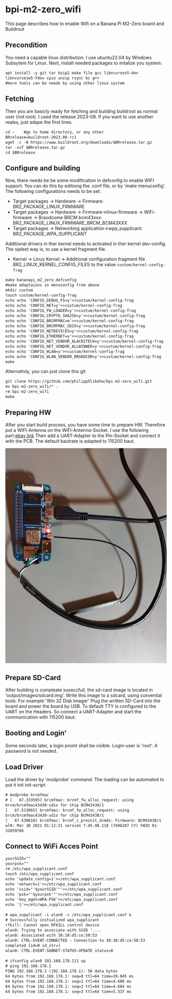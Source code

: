 # bpi-m2-zero_wifi
This page describes how to enable Wifi on a Banana Pi M2-Zero board and Buildroot

## Precondition
You need a capable linux distribution. I use ubuntu22.04 by Windows Subsytem for Linux.
Next, install needed packages to initalize you system:
```
apt install -y git tar bzip2 make file gcc libncurses5-dev libncursesw5-Ydev cpio unzip rsync bc g++
#more tools can be neede by using other linux system
```

## Fetching
Then you are basicly ready for fetching and building buildroot as normal user (not root). I used the release 2023-08. If you want to use another reales, just adape the first lines.
```
cd ~    #go to home directory, or any other
BRrelease=buildroot-2023.08-rc1
wget -c -N https://www.buildroot.org/downloads/$BRrelease.tar.gz
tar -xvf $BRrelease.tar.gz
cd $BRrelease
```

## Configure and building
Now, there needs be be some modification in defconfig to enable WIFI support. You can do this by editiong the .conf file, or by 'make menuconfig'. The following configurations needs to be set:
* Target packages -> Hardware -> Firmware:                                                                 BR2_PACKAGE_LINUX_FRMWARE
* Target packages -> Hardware -> Firmware->linux-firmware -> WiFi-firmware -> Braodcome BRCM bcm43xxx:     BR2_PACKAGE_LINUX_FRMWARE_BRCM_BCM43XXX
* Target packages -> Networking application->wpa_supplicant:                                               BR2_PACKAGE_WPA_SUPPLICANT

Additional drivers in ther kernel needs to activated in ther kernel dev-config. The siplest way is, to use a kernel fragment file.
* Kernel -> Linux Kernel -> Additional configuration fragment file                                         BR2_LINUX_KERNEL_CONFIG_FILES
to the value `custom/kernel-config-frag`


```
make bananapi_m2_zero_defconfig
#make adaptaions in menuconfig from above
mkdir custom
touch custom/kernel-config-frag
echo echo 'CONFIG_DEBUG_FS=y'>>custum/kernel-config-frag
echo echo 'CONFIG_NET=y'>>custum/kernel-config-frag
echo echo 'CONFIG_FW_LOADER=y'>>custum/kernel-config-frag
echo echo 'CONFIG_CRYPTO_SHA256=y'>>custum/kernel-config-frag
echo echo 'CONFIG_BRCMFMAC=m'>>custum/kernel-config-frag
echo echo 'CONFIG_BRCMFMAC_SDIO=y'>>custum/kernel-config-frag
echo echo 'CONFIG_NETDEVICES=y'>>custum/kernel-config-frag
echo echo 'CONFIG_ETHERNET=y'>>custum/kernel-config-frag
echo echo 'CONFIG_NET_VENDOR_ALACRITECH=y'>>custum/kernel-config-frag
echo echo 'CONFIG_NET_VENDOR_ALLWINNER=y'>>custum/kernel-config-frag
echo echo 'CONFIG_WLAN=y'>>custum/kernel-config-frag
echo echo 'CONFIG_WLAN_VENDOR_BROADCOM=y'>>custum/kernel-config-frag
make
```
Alternativly, you can just clone this git
```
git clone https://github.com/philipphlikehw/bpi-m2-zero_wifi.git
mv bpi-m2-zero_wifi/* .
rm bpi-m2-zero_wifi
make
```

## Preparing HW
After you start build process, you have some time to prepare HW. Therefore put a WIFI-Antenna on the WiFI-Antenna-Socket. I use the following part:[ebay link](https://www.ebay.de/itm/305052000140?hash=item4706841f8c:g:xX0AAOSwM-hdSpvg&amdata=enc%3AAQAIAAAA4Ec%2FoE4B3RXrgIDFDxCZV5NDmSckyCaFuZGAIDFQqk%2BLtvF%2BVzHLoP0conzRzSrv9GNmoWvbqaPizwiJHNe5%2BYlx3PBCmkyXMzf3xtmul%2Bt0Uao%2FRkQMDM%2BKWd2orluRx2yzmqNYTBVb3Ks5odGbMOZu6xYk5aJGSJx3cPFPMENZioKql4yoynxfEh6q7HhnqGS%2BfMOeZmX%2BTVE0eVb8QGcQUzDWa0jAOezYSZsqsfWr9jc2xzgJfK%2FlneySI%2BbYiH8QM1LquLpSrNWY0lQsZz4qg2BWjBDYitRaoXqloTeF%7Ctkp%3ABk9SR4rkwOfFYg)
Then add a UART-Adapter to the Pin-Socket and connect it with the PCB. The default bautrate is adapted to 115200 baut.

![WH board setup](IMG_20230825_225620.jpg)


## Prepare SD-Card
After building is compleate suseccfull, the sd-card image is located in 'output/images/sdcard.img'. Write this image to a sdcard, using convential tools. For example 'Win 32 Disk Imager'
Plug the written SD-Card into the board and power the board by USB.
To default TTY is configured to the UART on the Headers. So connect a UART-Adapter and start the communication with 115200 baut.

## Booting and Login'
Some seconds later, a login promt shall be visible. Login-user is 'root'. A password is not needed.

## Load Driver
Load the driver by 'modprobe' command. The loading can be automated to put it init init-script. 
```
# modprobe brcmfmac
# [   67.333595] brcmfmac: brcmf_fw_alloc_request: using brcm/brcmfmac43430-sdio for chip BCM43430/1
[   67.513865] brcmfmac: brcmf_fw_alloc_request: using brcm/brcmfmac43430-sdio for chip BCM43430/1
[   67.530610] brcmfmac: brcmf_c_preinit_dcmds: Firmware: BCM43430/1 wl0: Mar 30 2021 01:12:21 version 7.45.98.118 (7d96287 CY) FWID 01-32059766
```

## Connect to WiFi Acces Point
```
yourSSID=""
yourpsk=""
rm /etc/wpa_supplicant.conf
touch /etc/wpa_supplicant.conf
echo 'update_config=1'>>/etc/wpa_supplicant.conf
echo 'network={'>>/etc/wpa_supplicant.conf
echo 'ssid="'$yourSSID'"'>>/etc/wpa_supplicant.conf
echo 'psk="'$yourpsk'"'>>/etc/wpa_supplicant.conf
echo 'key_mgmt=WPA-PSK'>>/etc/wpa_supplicant.conf
echo '}'>>/etc/wpa_supplicant.conf

# wpa_supplicant -i wlan0 -c /etc/wpa_supplicant.conf &
# Successfully initialized wpa_supplicant
rfkill: Cannot open RFKILL control device
wlan0: Trying to associate with SSID '....
wlan0: Associated with 38:10:d5:ce:50:53
wlan0: CTRL-EVENT-CONNECTED - Connection to 38:10:d5:ce:50:53 completed [id=0 id_str=]
wlan0: CTRL-EVENT-SUBNET-STATUS-UPDATE status=0

# ifconfig wlan0 192.168.178.111 up
# ping 192.168.178.1
PING 192.168.178.1 (192.168.178.1): 56 data bytes
64 bytes from 192.168.178.1: seq=0 ttl=64 time=19.045 ms
64 bytes from 192.168.178.1: seq=1 ttl=64 time=4.680 ms
64 bytes from 192.168.178.1: seq=2 ttl=64 time=4.684 ms
64 bytes from 192.168.178.1: seq=3 ttl=64 time=5.337 ms




```






